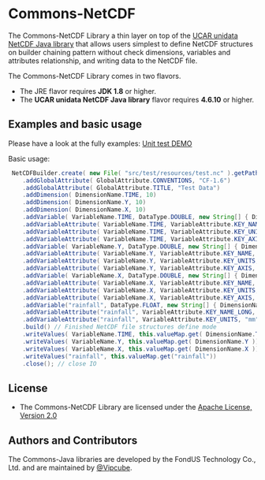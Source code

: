 # Commons-NetCDF
The Commons-NetCDF Library a thin layer on top of the [UCAR unidata NetCDF Java library](https://www.unidata.ucar.edu/software/thredds/current/netcdf-java/) that allows users simplest to define NetCDF structures on builder chaining pattern without check dimensions, variables and attributes relationship, and writing data to the NetCDF file.

The Commons-NetCDF Library comes in two flavors.

- The JRE flavor requires **JDK 1.8** or higher.
- The **UCAR unidata NetCDF Java library** flavor requires **4.6.10** or higher.

## Examples and basic usage
Please have a look at the fully examples:  [Unit test DEMO](src/test/java/tw/fondus/commons/nc/util/NetCDFBuilderTest.java)

Basic usage:
```java
 NetCDFBuilder.create( new File( "src/test/resources/test.nc" ).getPath())
    .addGlobalAttribute( GlobalAttribute.CONVENTIONS, "CF-1.6")
    .addGlobalAttribute( GlobalAttribute.TITLE, "Test Data")
    .addDimension( DimensionName.TIME, 10)
    .addDimension( DimensionName.Y, 10)
    .addDimension( DimensionName.X, 10)
    .addVariable( VariableName.TIME, DataType.DOUBLE, new String[] { DimensionName.TIME })
    .addVariableAttribute( VariableName.TIME, VariableAttribute.KEY_NAME, "time")
    .addVariableAttribute( VariableName.TIME, VariableAttribute.KEY_UNITS, VariableAttribute.UNITS_TIME)
    .addVariableAttribute( VariableName.TIME, VariableAttribute.KEY_AXIS, VariableAttribute.AXIS_TIME)
    .addVariable( VariableName.Y, DataType.DOUBLE, new String[] { DimensionName.Y })
    .addVariableAttribute( VariableName.Y, VariableAttribute.KEY_NAME, VariableAttribute.COORDINATES_Y_WGS84)
    .addVariableAttribute( VariableName.Y, VariableAttribute.KEY_UNITS, VariableAttribute.UNITS_Y_WGS84)
    .addVariableAttribute( VariableName.Y, VariableAttribute.KEY_AXIS, VariableAttribute.AXIS_Y)
    .addVariable( VariableName.X, DataType.DOUBLE, new String[] { DimensionName.X })
    .addVariableAttribute( VariableName.X, VariableAttribute.KEY_NAME, VariableAttribute.COORDINATES_X_WGS84)
    .addVariableAttribute( VariableName.X, VariableAttribute.KEY_UNITS, VariableAttribute.UNITS_X_WGS84)
    .addVariableAttribute( VariableName.X, VariableAttribute.KEY_AXIS, VariableAttribute.AXIS_X)
    .addVariable("rainfall", DataType.FLOAT, new String[] { DimensionName.TIME, DimensionName.Y, DimensionName.X })
    .addVariableAttribute("rainfall", VariableAttribute.KEY_NAME_LONG, "Rainfall")
    .addVariableAttribute("rainfall", VariableAttribute.KEY_UNITS, "mm")
    .build() // Finished NetCDF file structures define mode
    .writeValues( VariableName.TIME, this.valueMap.get( DimensionName.TIME ))
    .writeValues( VariableName.Y, this.valueMap.get( DimensionName.Y ))
    .writeValues( VariableName.X, this.valueMap.get( DimensionName.X ))
    .writeValues("rainfall", this.valueMap.get("rainfall"))
    .close(); // close IO
```

## License
- The Commons-NetCDF Library are licensed under the [Apache License, Version 2.0](https://www.apache.org/licenses/LICENSE-2.0)


## Authors and Contributors
The Commons-Java libraries are developed by the FondUS Technology Co., Ltd. and are maintained by [@Vipcube](https://github.com/Vipcube).
